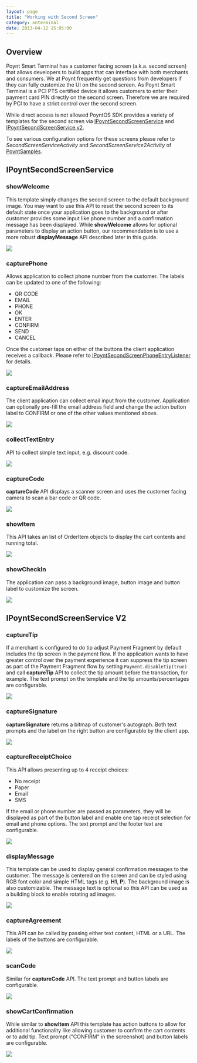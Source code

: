 ```yaml
---
layout: page
title: "Working with Second Screen"
category: onterminal
date: 2013-04-12 15:05:00
---
```


## Overview

Poynt Smart Terminal has a customer facing screen (a.k.a. second screen) that allows developers to build apps that can interface with both merchants and consumers. We at Poynt frequently get questions from developers if they can fully customize the UI on the second screen. As Poynt Smart Terminal is a PCI PTS certified device it allows customers to enter their payment card PIN directly on the second screen. Therefore we are required by PCI to have a strict control over the second screen.

While direct access is not allowed PoyntOS SDK provides a variety of templates for the second screen via [IPoyntSecondScreenService](https://poynt.github.io/developer/javadoc/co/poynt/os/services/v1/IPoyntSecondScreenService.html) and [IPoyntSecondScreenService v2](https://poynt.github.io/developer/javadoc/co/poynt/os/services/v2/IPoyntSecondScreenService.html).

To see various configuration options for these screens please refer to *SecondScreenServiceActivity* and *SecondScreenService2Activity* of [PoyntSamples](https://github.com/poynt/PoyntSamples/tree/master/codesamples/src/main/java/co/poynt/samples/codesamples).

## IPoyntSecondScreenService

### showWelcome

This template simply changes the second screen to the default background image. You may want to use this API to reset the second screen to its default state once your application goes to the background or after customer provides some input like phone number and a confirmation message has been displayed. While **showWelcome** allows for optional parameters to display an action button, our recommendation is to use a more robust **displayMessage** API described later in this guide.

![](https://d347164ulyc57y.cloudfront.net/2017/07/_showWelcome.png)

### capturePhone

Allows application to collect phone number from the customer. The labels can be updated to one of the following:

* QR CODE
* EMAIL
* PHONE
* OK
* ENTER
* CONFIRM
* SEND
* CANCEL

Once the customer taps on either of the buttons the client application receives a callback. Please refer to [IPoyntSecondScreenPhoneEntryListener](https://poynt.github.io/developer/javadoc/co/poynt/os/services/v1/IPoyntSecondScreenPhoneEntryListener.html) for details.

![](https://d347164ulyc57y.cloudfront.net/2017/07/_capturePhone.png)


### captureEmailAddress

The client application can collect email input from the customer. Application can optionally pre-fill the email address field and change the action button label to CONFIRM or one of the other values mentioned above.

![](https://d347164ulyc57y.cloudfront.net/2017/07/_captureEmail.png)

### collectTextEntry

API to collect simple text input, e.g. discount code.

![](https://d347164ulyc57y.cloudfront.net/2017/07/_textEntry.png)

### captureCode

**captureCode** API displays a scanner screen and uses the customer facing camera to scan a bar code or QR code.

![](https://d347164ulyc57y.cloudfront.net/2017/07/_scanCode.png)

### showItem

This API takes an list of OrderItem objects to display the cart contents and running total.

![](https://d347164ulyc57y.cloudfront.net/2017/07/_showCart.png)

### showCheckIn

The application can pass a background image, button image and button label to customize the screen.

![](https://d347164ulyc57y.cloudfront.net/2017/07/_displayMessageV1.png)


## IPoyntSecondScreenService V2

### captureTip

If a merchant is configured to do tip adjust Payment Fragment by default includes the tip screen in the payment flow. If the application wants to have greater control over the payment experience it can suppress the tip screen as part of the Payment Fragment flow by setting `Payment.disableTip(true)` and call **captureTip** API to collect the tip amount before the transaction, for example. The text prompt on the template and the tip amounts/percentages are configurable.

![](https://d347164ulyc57y.cloudfront.net/2017/07/_captureTipV2.png)


### captureSignature

**captureSignature** returns a bitmap of customer's autograph. Both text prompts and the label on the right button are configurable by the client app.

![](https://d347164ulyc57y.cloudfront.net/2017/07/_captureSignatureV2.png)

### captureReceiptChoice

This API allows presenting up to 4 receipt choices:

* No receipt
* Paper
* Email
* SMS

If the email or phone number are passed as parameters, they will be displayed as part of the button label and enable one tap receipt selection for email and phone  options. The text prompt and the footer text are configurable.

![](https://d347164ulyc57y.cloudfront.net/2017/07/_captureReceiptChoiceV2.png)

### displayMessage

This template can be used to display general confirmation messages to the customer. The message is centered on the screen and can be styled using RGB font color and simple HTML tags (e.g. **H1**, **P**). The background image is also customizable. The message text is optional so this API can be used as a building block to enable rotating ad images.

![](https://d347164ulyc57y.cloudfront.net/2017/07/_displayMessageV2.png)

### captureAgreement

This API can be called by passing either text content, HTML or a URL. The labels of the buttons are configurable.

![](https://d347164ulyc57y.cloudfront.net/2017/07/_captureAgreementV2.png)

### scanCode

Similar for **captureCode** API. The text prompt and button labels are configurable.

![](https://d347164ulyc57y.cloudfront.net/2017/07/_scanCodeV2.png)

### showCartConfirmation

While similar to **showItem** API this template has action buttons to allow for additional functionality like allowing customer to confirm the cart contents or to add tip. Text prompt ("CONFIRM" in the screenshot) and button labels are configurable.

![](https://d347164ulyc57y.cloudfront.net/2017/07/_showCartConfirmation.V2.png)

<!-- feedback widget -->
<SCRIPT type="text/javascript">window.doorbellOptions = { appKey: 'eDRWq9iHMZLMyue0tGGchA7bvMGCFBeaHm8XBDUSkdBFcv0cYCi9eDTRBEIekznx' };(function(w, d, t) { var hasLoaded = false; function l() { if (hasLoaded) { return; } hasLoaded = true; window.doorbellOptions.windowLoaded = true; var g = d.createElement(t);g.id = 'doorbellScript';g.type = 'text/javascript';g.async = true;g.src = 'https://embed.doorbell.io/button/6657?t='+(new Date().getTime());(d.getElementsByTagName('head')[0]||d.getElementsByTagName('body')[0]).appendChild(g); } if (w.attachEvent) { w.attachEvent('onload', l); } else if (w.addEventListener) { w.addEventListener('load', l, false); } else { l(); } if (d.readyState == 'complete') { l(); } }(window, document, 'SCRIPT')); </SCRIPT>
